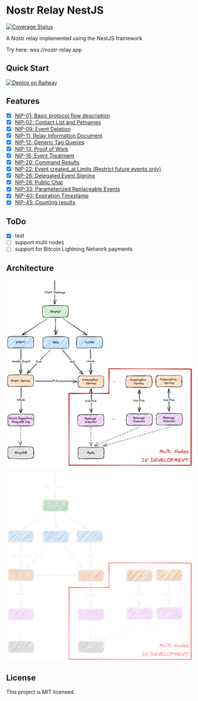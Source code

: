 # Nostr Relay NestJS

[![Coverage Status](https://coveralls.io/repos/github/CodyTseng/nostr-relay-nestjs/badge.svg?branch=master)](https://coveralls.io/github/CodyTseng/nostr-relay-nestjs?branch=master)

A Nostr relay implemented using the NestJS framework

Try here: wss://nostr-relay.app

## Quick Start

[![Deploy on Railway](https://railway.app/button.svg)](https://railway.app/template/ooFSnW?referralCode=WYIfFr)

## Features

- [x] [NIP-01: Basic protocol flow description](https://github.com/nostr-protocol/nips/blob/master/01.md)
- [x] [NIP-02: Contact List and Petnames](https://github.com/nostr-protocol/nips/blob/master/02.md)
- [x] [NIP-09: Event Deletion](https://github.com/nostr-protocol/nips/blob/master/09.md)
- [x] [NIP-11: Relay Information Document](https://github.com/nostr-protocol/nips/blob/master/11.md)
- [x] [NIP-12: Generic Tag Queries](https://github.com/nostr-protocol/nips/blob/master/12.md)
- [x] [NIP-13: Proof of Work](https://github.com/nostr-protocol/nips/blob/master/13.md)
- [x] [NIP-16: Event Treatment](https://github.com/nostr-protocol/nips/blob/master/16.md)
- [x] [NIP-20: Command Results](https://github.com/nostr-protocol/nips/blob/master/20.md)
- [x] [NIP-22: Event created_at Limits (Restrict future events only)](https://github.com/nostr-protocol/nips/blob/master/22.md)
- [x] [NIP-26: Delegated Event Signing](https://github.com/nostr-protocol/nips/blob/master/26.md)
- [x] [NIP-28: Public Chat](https://github.com/nostr-protocol/nips/blob/master/28.md)
- [x] [NIP-33: Parameterized Replaceable Events](https://github.com/nostr-protocol/nips/blob/master/33.md)
- [x] [NIP-40: Expiration Timestamp](https://github.com/nostr-protocol/nips/blob/master/40.md)
- [x] [NIP-45: Counting results](https://github.com/nostr-protocol/nips/blob/master/45.md)

## ToDo

- [x] test
- [ ] support multi nodes
- [ ] support for Bitcoin Lightning Network payments

## Architecture

![structure light](https://github.com/CodyTseng/resources/raw/master/nostr-relay-nestjs/img/structure-light.png#gh-light-mode-only)

![structure dark](https://github.com/CodyTseng/resources/raw/master/nostr-relay-nestjs/img/structure-dark.png#gh-dark-mode-only)

## License

This project is MIT licensed.
